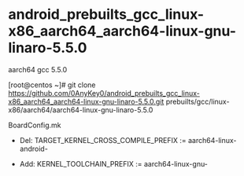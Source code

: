 # android_prebuilts_gcc_linux-x86_aarch64_aarch64-linux-gnu-linaro-5.5.0
aarch64 gcc 5.5.0

[root@centos ~]# git clone https://github.com/0AnyKey0/android_prebuilts_gcc_linux-x86_aarch64_aarch64-linux-gnu-linaro-5.5.0.git prebuilts/gcc/linux-x86/aarch64/aarch64-linux-gnu-linaro-5.5.0

BoardConfig.mk
- Del: TARGET_KERNEL_CROSS_COMPILE_PREFIX := aarch64-linux-android-
+ Add: KERNEL_TOOLCHAIN_PREFIX := aarch64-linux-gnu-
